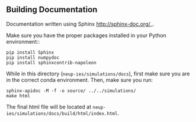 ## Building Documentation

Documentation written using Sphinx <http://sphinx-doc.org/>_. 

Make sure you have the proper packages installed in your Python environment::
    
    pip install Sphinx
    pip install numpydoc
    pip install sphinxcontrib-napoleon

While in this directory (``neup-ies/simulations/docs``), first make sure you are in the correct conda environment. Then, make sure you run:

    sphinx-apidoc -M -f -o source/ ../../simulations/
    make html

The final html file will be located at ``neup-ies/simulations/docs/build/html/index.html``.
